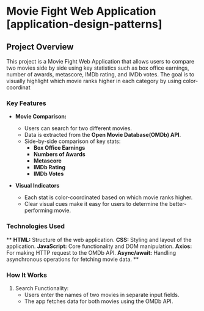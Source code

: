 # Movie Fight Web Application [application-design-patterns]

## Project Overview

This project is a Movie Fight Web Application that allows users to compare two movies side by side using key statistics such as box office earnings, number of awards, metascore, IMDb rating, and IMDb votes. The goal is to visually highlight which movie ranks higher in each category by using color-coordinat

### Key Features

- **Movie Comparison:**

  - Users can search for two different movies.
  - Data is extracted from the **Open Movie Database(OMDb) API**.
  - Side-by-side comparison of key stats:
    - **Box Office Earnings**
    - **Numbers of Awards**
    - **Metascore**
    - **IMDb Rating**
    - **IMDb Votes**

- **Visual Indicators**
  - Each stat is color-coordinated based on which movie ranks higher.
  - Clear visual cues make it easy for users to determine the better-performing movie.

### Technologies Used
**
    **HTML:** Structure of the web application.
    **CSS:** Styling and layout of the application.
    **JavaScript:** Core functionality and DOM manipulation.
    **Axios:** For making HTTP request to the OMDb API.
    **Async/await:** Handling asynchronous operations for fetching movie data.
**

### How It Works

1.  Search Functionality:
    - Users enter the names of two movies in separate input fields.
    - The app fetches data for both movies using the OMDb API.
